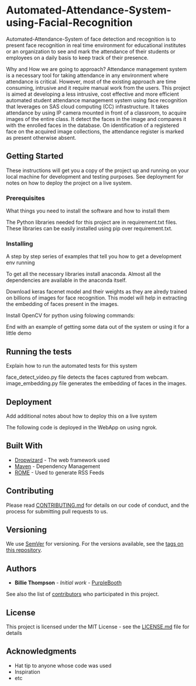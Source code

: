# Automated-Attendance-System-using-Facial-Recognition

Automated-Attendance-System of face detection and recognition is to present face recognition in real time environment for educational institutes or an organization to see and mark the attendance of their students or employees on a daily basis to keep track of their presence.

Why and How we are going to approach?
Attendance management system is a necessary tool for taking attendance in any environment where attendance is critical. However, most of the existing approach are time consuming, intrusive and it require manual work from the users. This project is aimed at developing a less intrusive, cost effective and more efficient automated student attendance management system using face recognition that leverages on SAS cloud computing (CC) infrastructure. It takes attendance by using IP camera mounted in front of a classroom, to acquire images of the entire class. It detect the faces in the image and compares it with the enrolled faces in the database. On identification of a registered face on the acquired image collections, the attendance register is marked as present otherwise absent.

## Getting Started

These instructions will get you a copy of the project up and running on your local machine for development and testing purposes. See deployment for notes on how to deploy the project on a live system.

### Prerequisites

What things you need to install the software and how to install them

The Python libraries needed for this project are in requirement.txt files. These libraries can be easily installed using pip over requirement.txt. 

### Installing

A step by step series of examples that tell you how to get a development env running

To get all the necessary libraries install anaconda. Almost all the dependencies are available in the anaconda itself. 

Download keras facenet model and their weights as they are alredy trained on billions of images for face recognition. This model will help in extracting the embedding of faces present in the images.

Install OpenCV for python using folowing commands:


End with an example of getting some data out of the system or using it for a little demo

## Running the tests

Explain how to run the automated tests for this system

face_detect_video.py file detects the faces captured from webcam.
image_embedding.py file generates the embedding of faces in the images.


## Deployment

Add additional notes about how to deploy this on a live system

The following code is deployed in the WebApp on using ngrok.

## Built With

* [Dropwizard](http://www.dropwizard.io/1.0.2/docs/) - The web framework used
* [Maven](https://maven.apache.org/) - Dependency Management
* [ROME](https://rometools.github.io/rome/) - Used to generate RSS Feeds

## Contributing

Please read [CONTRIBUTING.md](https://gist.github.com/PurpleBooth/b24679402957c63ec426) for details on our code of conduct, and the process for submitting pull requests to us.

## Versioning

We use [SemVer](http://semver.org/) for versioning. For the versions available, see the [tags on this repository](https://github.com/your/project/tags). 

## Authors

* **Billie Thompson** - *Initial work* - [PurpleBooth](https://github.com/PurpleBooth)

See also the list of [contributors](https://github.com/your/project/contributors) who participated in this project.

## License

This project is licensed under the MIT License - see the [LICENSE.md](LICENSE.md) file for details

## Acknowledgments

* Hat tip to anyone whose code was used
* Inspiration
* etc

